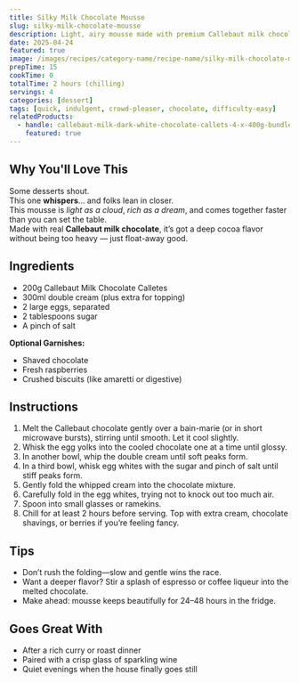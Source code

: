 ```yaml
---
title: Silky Milk Chocolate Mousse
slug: silky-milk-chocolate-mousse
description: Light, airy mousse made with premium Callebaut milk chocolate callets—perfect for an effortless yet luxurious dessert.
date: 2025-04-24
featured: true
image: /images/recipes/category-name/recipe-name/silky-milk-chocolate-mousse.png
prepTime: 15
cookTime: 0
totalTime: 2 hours (chilling)
servings: 4
categories: [dessert]
tags: [quick, indulgent, crowd-pleaser, chocolate, difficulty-easy]
relatedProducts:
  - handle: callebaut-milk-dark-white-chocolate-callets-4-x-400g-bundle
    featured: true
---
```


## Why You'll Love This

Some desserts shout.  
This one **whispers**... and folks lean in closer.  
This mousse is *light as a cloud*, *rich as a dream*, and comes together faster than you can set the table.  
Made with real **Callebaut milk chocolate**, it’s got a deep cocoa flavor without being too heavy — just float-away good.

## Ingredients

- 200g Callebaut Milk Chocolate Calletes
- 300ml double cream (plus extra for topping)  
- 2 large eggs, separated  
- 2 tablespoons sugar  
- A pinch of salt  

**Optional Garnishes:**  
- Shaved chocolate  
- Fresh raspberries  
- Crushed biscuits (like amaretti or digestive)

## Instructions

1. Melt the Callebaut chocolate gently over a bain-marie (or in short microwave bursts), stirring until smooth. Let it cool slightly.
2. Whisk the egg yolks into the cooled chocolate one at a time until glossy.
3. In another bowl, whip the double cream until soft peaks form.
4. In a third bowl, whisk egg whites with the sugar and pinch of salt until stiff peaks form.
5. Gently fold the whipped cream into the chocolate mixture.
6. Carefully fold in the egg whites, trying not to knock out too much air.
7. Spoon into small glasses or ramekins.  
8. Chill for at least 2 hours before serving. Top with extra cream, chocolate shavings, or berries if you’re feeling fancy.

## Tips

- Don’t rush the folding—slow and gentle wins the race.
- Want a deeper flavor? Stir a splash of espresso or coffee liqueur into the melted chocolate.
- Make ahead: mousse keeps beautifully for 24–48 hours in the fridge.

## Goes Great With

- After a rich curry or roast dinner  
- Paired with a crisp glass of sparkling wine  
- Quiet evenings when the house finally goes still